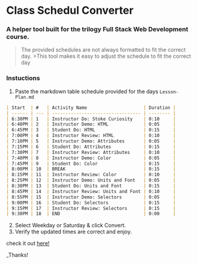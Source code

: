 # Class Schedul Converter

### A helper tool built for the trilogy Full Stack Web Development course. 
>The provided schedules are not always formatted to fit the correct day. >This tool makes it easy to adjust the schedule to fit the correct day

### Instuctions
1. Paste the markdown table schedule provided for the days `Lesson-Plan.md`
```md
| Start  | #   | Activity Name                     | Duration |
| ------ | --- | --------------------------------- | -------- |
| 6:30PM | 1   | Instructor Do: Stoke Curiosity    | 0:10     |
| 6:40PM | 2   | Instructor Demo: HTML             | 0:05     |
| 6:45PM | 3   | Student Do: HTML                  | 0:15     |
| 7:00PM | 4   | Instructor Review: HTML           | 0:10     |
| 7:10PM | 5   | Instructor Demo: Attributes       | 0:05     |
| 7:15PM | 6   | Student Do: Attributes            | 0:15     |
| 7:30PM | 7   | Instructor Review: Attributes     | 0:10     |
| 7:40PM | 8   | Instructor Demo: Color            | 0:05     |
| 7:45PM | 9   | Student Do: Color                 | 0:15     |
| 8:00PM | 10  | BREAK                             | 0:15     |
| 8:15PM | 11  | Instructor Review: Color          | 0:10     |
| 8:25PM | 12  | Instructor Demo: Units and Font   | 0:05     |
| 8:30PM | 13  | Student Do: Units and Font        | 0:15     |
| 8:45PM | 14  | Instructor Review: Units and Font | 0:10     |
| 8:55PM | 15  | Instructor Demo: Selectors        | 0:05     |
| 9:00PM | 16  | Student Do: Selectors             | 0:15     |
| 9:15PM | 17  | Instructor Review: Selectors      | 0:15     |
| 9:30PM | 18  | END                               | 0:00     |
```
2. Select Weekday or Saturday & click Convert.
3. Verify the updated times are correct and enjoy.

check it out [here!](https://samuelfox1.github.io/class-schedule-converter/)

_Thanks!